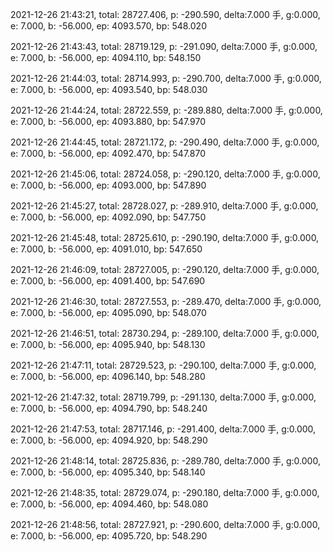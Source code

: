 2021-12-26 21:43:21, total: 28727.406, p: -290.590, delta:7.000 手, g:0.000, e: 7.000, b: -56.000, ep: 4093.570, bp: 548.020

2021-12-26 21:43:43, total: 28719.129, p: -291.090, delta:7.000 手, g:0.000, e: 7.000, b: -56.000, ep: 4094.110, bp: 548.150

2021-12-26 21:44:03, total: 28714.993, p: -290.700, delta:7.000 手, g:0.000, e: 7.000, b: -56.000, ep: 4093.540, bp: 548.030

2021-12-26 21:44:24, total: 28722.559, p: -289.880, delta:7.000 手, g:0.000, e: 7.000, b: -56.000, ep: 4093.880, bp: 547.970

2021-12-26 21:44:45, total: 28721.172, p: -290.490, delta:7.000 手, g:0.000, e: 7.000, b: -56.000, ep: 4092.470, bp: 547.870

2021-12-26 21:45:06, total: 28724.058, p: -290.120, delta:7.000 手, g:0.000, e: 7.000, b: -56.000, ep: 4093.000, bp: 547.890

2021-12-26 21:45:27, total: 28728.027, p: -289.910, delta:7.000 手, g:0.000, e: 7.000, b: -56.000, ep: 4092.090, bp: 547.750

2021-12-26 21:45:48, total: 28725.610, p: -290.190, delta:7.000 手, g:0.000, e: 7.000, b: -56.000, ep: 4091.010, bp: 547.650

2021-12-26 21:46:09, total: 28727.005, p: -290.120, delta:7.000 手, g:0.000, e: 7.000, b: -56.000, ep: 4091.400, bp: 547.690

2021-12-26 21:46:30, total: 28727.553, p: -289.470, delta:7.000 手, g:0.000, e: 7.000, b: -56.000, ep: 4095.090, bp: 548.070

2021-12-26 21:46:51, total: 28730.294, p: -289.100, delta:7.000 手, g:0.000, e: 7.000, b: -56.000, ep: 4095.940, bp: 548.130

2021-12-26 21:47:11, total: 28729.523, p: -290.100, delta:7.000 手, g:0.000, e: 7.000, b: -56.000, ep: 4096.140, bp: 548.280

2021-12-26 21:47:32, total: 28719.799, p: -291.130, delta:7.000 手, g:0.000, e: 7.000, b: -56.000, ep: 4094.790, bp: 548.240

2021-12-26 21:47:53, total: 28717.146, p: -291.400, delta:7.000 手, g:0.000, e: 7.000, b: -56.000, ep: 4094.920, bp: 548.290

2021-12-26 21:48:14, total: 28725.836, p: -289.780, delta:7.000 手, g:0.000, e: 7.000, b: -56.000, ep: 4095.340, bp: 548.140

2021-12-26 21:48:35, total: 28729.074, p: -290.180, delta:7.000 手, g:0.000, e: 7.000, b: -56.000, ep: 4094.460, bp: 548.080

2021-12-26 21:48:56, total: 28727.921, p: -290.600, delta:7.000 手, g:0.000, e: 7.000, b: -56.000, ep: 4095.720, bp: 548.290
